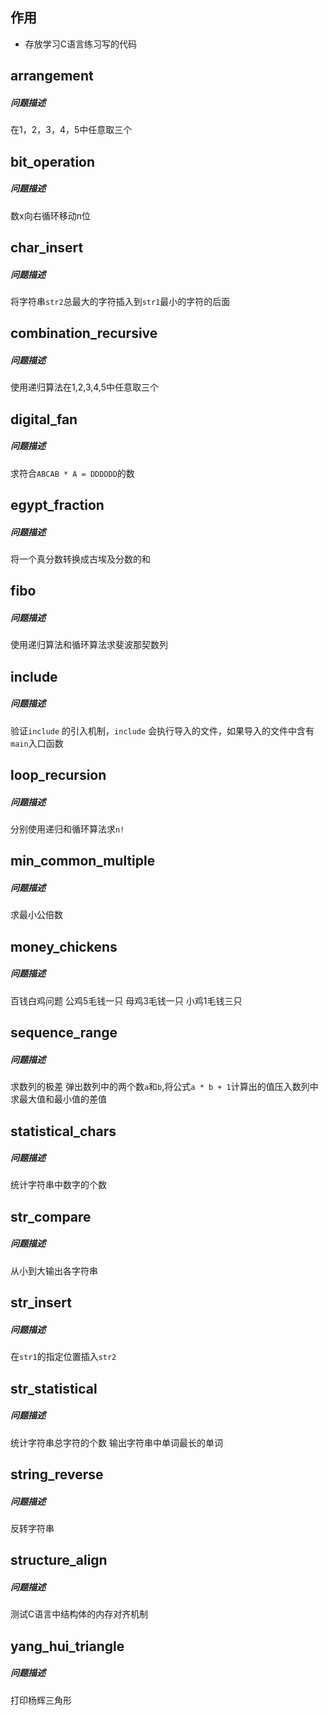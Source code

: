 ## 作用

+ 存放学习C语言练习写的代码

## arrangement

##### 问题描述

在1，2，3，4，5中任意取三个


## bit_operation

##### 问题描述

数x向右循环移动n位


## char_insert

##### 问题描述

将字符串`str2`总最大的字符插入到`str1`最小的字符的后面


## combination_recursive

##### 问题描述

使用递归算法在1,2,3,4,5中任意取三个


## digital_fan

##### 问题描述

求符合`ABCAB * A = DDDDDD`的数


## egypt_fraction

##### 问题描述

将一个真分数转换成古埃及分数的和


## fibo

##### 问题描述

使用递归算法和循环算法求斐波那契数列


## include

##### 问题描述

验证`include` 的引入机制，`include` 会执行导入的文件，如果导入的文件中含有`main`入口函数



## loop_recursion

##### 问题描述

分别使用递归和循环算法求`n!`


## min_common_multiple

##### 问题描述

求最小公倍数


## money_chickens

##### 问题描述

百钱白鸡问题
公鸡5毛钱一只
母鸡3毛钱一只
小鸡1毛钱三只


## sequence_range

##### 问题描述

求数列的极差
弹出数列中的两个数`a`和`b`,将公式`a * b + 1`计算出的值压入数列中
求最大值和最小值的差值


## statistical_chars

##### 问题描述

统计字符串中数字的个数


## str_compare

##### 问题描述

从小到大输出各字符串


## str_insert

##### 问题描述

在`str1`的指定位置插入`str2`


## str_statistical

##### 问题描述

统计字符串总字符的个数
输出字符串中单词最长的单词


## string_reverse

##### 问题描述

反转字符串


## structure_align

##### 问题描述

测试C语言中结构体的内存对齐机制


## yang_hui_triangle

##### 问题描述

打印杨辉三角形
